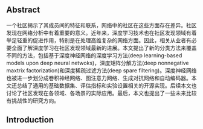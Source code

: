 ## Abstract
一个社区揭示了其成员间的特征和联系，网络中的社区在这些方面存在差异。社区发现在网络分析中有着重要的意义。近年来，深度学习技术也在社区发现领域有着举足轻重的促进作用，特别是在处理高维复杂的网络方面。因此，相关从业者有必要全面了解深度学习在社区发现领域最新的进展。本文提出了新的分类方法来覆盖不同的方法，包括基于深度神经网络的深度学习方法(deep learning-based models upon deep neural netwoks)，深度矩阵分解方法(deep nonnegative maxtrix factorization)和深度稀疏过滤方法(deep spare filtering)。深度神经网络也被进一步划分成卷积神经网络、图注意力网络、生成对抗网络和自动编码器。本文还总结了通用的基础数据集、评估指标和实验设置相关的开源实现。后续本文也讨论了社区发现在各领域、各场景的实际应用。最后，本文也提出了一些未来比较有挑战性的研究方向。

## Introduction
